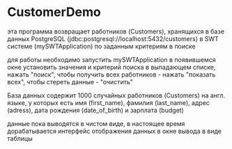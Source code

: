 # CustomerDemo
эта программа возвращает работников (Customers), хранящихся в базе данных PostgreSQL (jdbc:postgresql://localhost:5432/customers) 
в SWT системе (mySWTApplication) по заданным критериям в поиске

для работы необходимо запустить mySWTApplication
в появившемся окне установить значения и критерий поиска в выпадающем списке, нажать "поиск",
чтобы получить всех работников - нажать "показать всех",
чтобы стереть данные - "очистить"

База данных содержит 1000 случайных работников (Customers) на англ. языке, у которых есть имя (first_name), фамилия (last_name), 
адрес (adress), дата рождения (date_of_birth) и зарплата (budget) 

данные пока выводятся в чистом виде, в настоящее время дорабатывается интерфейс отображения данных в окне вывода в виде таблицы
